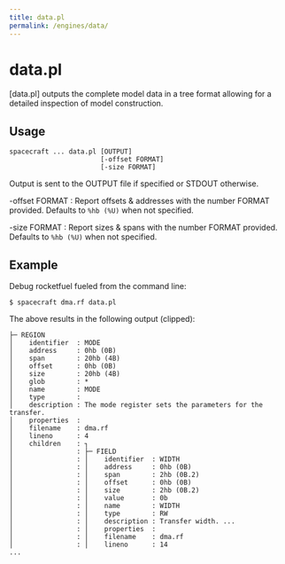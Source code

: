 ```yaml
---
title: data.pl
permalink: /engines/data/
---
```

[{{page.title}}]: {{site.engine_baseurl}}/{{page.title}}


data.pl
=======

[data.pl] outputs the complete model data in a tree format allowing for a 
detailed inspection of model construction.


Usage
-----

```
spacecraft ... data.pl [OUTPUT]
                       [-offset FORMAT] 
                       [-size FORMAT] 
```

Output is sent to the OUTPUT file if specified or STDOUT otherwise.

-offset FORMAT
  : Report offsets & addresses with the number FORMAT provided.
    Defaults to `%hb (%U)` when not specified.

-size FORMAT
  : Report sizes & spans with the number FORMAT provided.
    Defaults to `%hb (%U)` when not specified.


Example
-------

Debug rocketfuel fueled from the command line:

```
$ spacecraft dma.rf data.pl
```

The above results in the following output (clipped):

```
├─ REGION
│    identifier  : MODE
│    address     : 0hb (0B)
│    span        : 20hb (4B)
│    offset      : 0hb (0B)
│    size        : 20hb (4B)
│    glob        : *
│    name        : MODE
│    type        : 
│    description : The mode register sets the parameters for the transfer.
│    properties  : 
│    filename    : dma.rf
│    lineno      : 4
│    children    : ┐
│                : ├─ FIELD
│                : │    identifier  : WIDTH
│                : │    address     : 0hb (0B)
│                : │    span        : 2hb (0B.2)
│                : │    offset      : 0hb (0B)
│                : │    size        : 2hb (0B.2)
│                : │    value       : 0b
│                : │    name        : WIDTH
│                : │    type        : RW
│                : │    description : Transfer width. ...
│                : │    properties  : 
│                : │    filename    : dma.rf
│                : │    lineno      : 14
...
```
